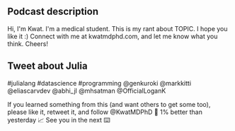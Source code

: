 ## Podcast description

Hi, I'm Kwat. I'm a medical student. This is my rant about TOPIC. I hope you like it :)
Connect with me at kwatmdphd.com, and let me know what you think.
Cheers!

## Tweet about Julia

#julialang #datascience #programming
@genkuroki @markkitti @eliascarvdev @abhi_jl @mhsatman @OfficialLoganK

If you learned something from this (and want others to get some too), please like it, retweet it, and follow @KwatMDPhD 🌱
1% better than yesterday 📈
See you in the next ⌨️
